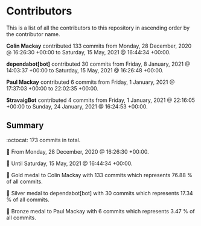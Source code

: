 # Contributors

This is a list of all the contributors to this repository in ascending order by the contributor name.

**Colin Mackay** contributed 133 commits from Monday, 28 December, 2020 @ 16:26:30 +00:00 to Saturday, 15 May, 2021 @ 16:44:34 +00:00.

**dependabot[bot]** contributed 30 commits from Friday, 8 January, 2021 @ 14:03:37 +00:00 to Saturday, 15 May, 2021 @ 16:26:48 +00:00.

**Paul Mackay** contributed 6 commits from Friday, 1 January, 2021 @ 17:37:03 +00:00 to 22:02:35 +00:00.

**StravaigBot** contributed 4 commits from Friday, 1 January, 2021 @ 22:16:05 +00:00 to Sunday, 24 January, 2021 @ 16:24:53 +00:00.

## Summary

:octocat: 173 commits in total.

:date: From Monday, 28 December, 2020 @ 16:26:30 +00:00.

:date: Until Saturday, 15 May, 2021 @ 16:44:34 +00:00.

:1st_place_medal: Gold medal to Colin Mackay with 133 commits which represents 76.88 % of all commits.

:2nd_place_medal: Silver medal to dependabot[bot] with 30 commits which represents 17.34 % of all commits.

:3rd_place_medal: Bronze medal to Paul Mackay with 6 commits which represents 3.47 % of all commits.

